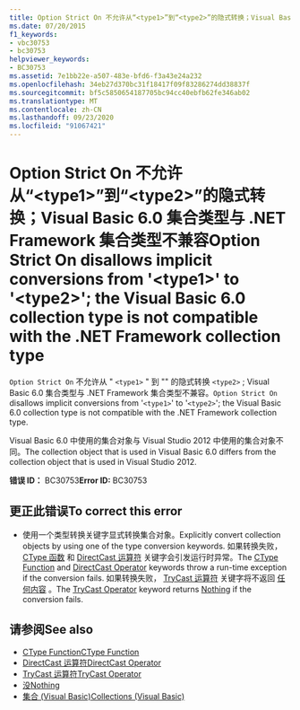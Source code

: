 ```yaml
---
title: Option Strict On 不允许从“<type1>”到“<type2>”的隐式转换；Visual Basic 6.0 集合类型与 .NET Framework 集合类型不兼容
ms.date: 07/20/2015
f1_keywords:
- vbc30753
- bc30753
helpviewer_keywords:
- BC30753
ms.assetid: 7e1bb22e-a507-483e-bfd6-f3a43e24a232
ms.openlocfilehash: 34eb27d370bc31f18417f09f83286274dd38837f
ms.sourcegitcommit: bf5c5850654187705bc94cc40ebfb62fe346ab02
ms.translationtype: MT
ms.contentlocale: zh-CN
ms.lasthandoff: 09/23/2020
ms.locfileid: "91067421"
---
```

# <a name="option-strict-on-disallows-implicit-conversions-from-type1-to-type2-the-visual-basic-60-collection-type-is-not-compatible-with-the-net-framework-collection-type"></a><span data-ttu-id="e2f6f-102">Option Strict On 不允许从“\<type1>”到“\<type2>”的隐式转换；Visual Basic 6.0 集合类型与 .NET Framework 集合类型不兼容</span><span class="sxs-lookup"><span data-stu-id="e2f6f-102">Option Strict On disallows implicit conversions from '\<type1>' to '\<type2>'; the Visual Basic 6.0 collection type is not compatible with the .NET Framework collection type</span></span>

<span data-ttu-id="e2f6f-103">`Option Strict On` 不允许从 " `<type1>` " 到 "" 的隐式转换 `<type2>` ; Visual Basic 6.0 集合类型与 .NET Framework 集合类型不兼容。</span><span class="sxs-lookup"><span data-stu-id="e2f6f-103">`Option Strict On` disallows implicit conversions from '`<type1>`' to '`<type2>`'; the Visual Basic 6.0 collection type is not compatible with the .NET Framework collection type.</span></span>

 <span data-ttu-id="e2f6f-104">Visual Basic 6.0 中使用的集合对象与 Visual Studio 2012 中使用的集合对象不同。</span><span class="sxs-lookup"><span data-stu-id="e2f6f-104">The collection object that is used in Visual Basic 6.0 differs from the collection object that is used in Visual Studio 2012.</span></span>

 <span data-ttu-id="e2f6f-105">**错误 ID：** BC30753</span><span class="sxs-lookup"><span data-stu-id="e2f6f-105">**Error ID:** BC30753</span></span>

## <a name="to-correct-this-error"></a><span data-ttu-id="e2f6f-106">更正此错误</span><span class="sxs-lookup"><span data-stu-id="e2f6f-106">To correct this error</span></span>

- <span data-ttu-id="e2f6f-107">使用一个类型转换关键字显式转换集合对象。</span><span class="sxs-lookup"><span data-stu-id="e2f6f-107">Explicitly convert collection objects by using one of the type conversion keywords.</span></span> <span data-ttu-id="e2f6f-108">如果转换失败， [CType 函数](../language-reference/functions/ctype-function.md) 和 [DirectCast 运算符](../language-reference/operators/directcast-operator.md) 关键字会引发运行时异常。</span><span class="sxs-lookup"><span data-stu-id="e2f6f-108">The [CType Function](../language-reference/functions/ctype-function.md) and [DirectCast Operator](../language-reference/operators/directcast-operator.md) keywords throw a run-time exception if the conversion fails.</span></span> <span data-ttu-id="e2f6f-109">如果转换失败， [TryCast 运算符](../language-reference/operators/trycast-operator.md) 关键字将不返回 [任何内容](../language-reference/nothing.md) 。</span><span class="sxs-lookup"><span data-stu-id="e2f6f-109">The [TryCast Operator](../language-reference/operators/trycast-operator.md) keyword returns [Nothing](../language-reference/nothing.md) if the conversion fails.</span></span>

## <a name="see-also"></a><span data-ttu-id="e2f6f-110">请参阅</span><span class="sxs-lookup"><span data-stu-id="e2f6f-110">See also</span></span>

- [<span data-ttu-id="e2f6f-111">CType Function</span><span class="sxs-lookup"><span data-stu-id="e2f6f-111">CType Function</span></span>](../language-reference/functions/ctype-function.md)
- [<span data-ttu-id="e2f6f-112">DirectCast 运算符</span><span class="sxs-lookup"><span data-stu-id="e2f6f-112">DirectCast Operator</span></span>](../language-reference/operators/directcast-operator.md)
- [<span data-ttu-id="e2f6f-113">TryCast 运算符</span><span class="sxs-lookup"><span data-stu-id="e2f6f-113">TryCast Operator</span></span>](../language-reference/operators/trycast-operator.md)
- [<span data-ttu-id="e2f6f-114">没</span><span class="sxs-lookup"><span data-stu-id="e2f6f-114">Nothing</span></span>](../language-reference/nothing.md)
- [<span data-ttu-id="e2f6f-115">集合 (Visual Basic)</span><span class="sxs-lookup"><span data-stu-id="e2f6f-115">Collections (Visual Basic)</span></span>](../programming-guide/concepts/collections.md)
